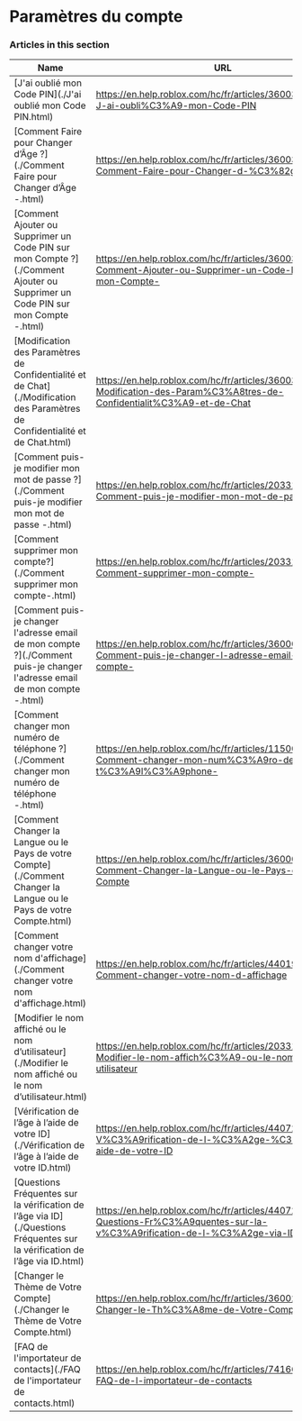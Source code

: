 # Paramètres du compte  
### Articles in this section
Name|URL
-|-
[J'ai oublié mon Code PIN](./J'ai oublié mon Code PIN.html) |https://en.help.roblox.com/hc/fr/articles/360031292471-J-ai-oubli%C3%A9-mon-Code-PIN
[Comment Faire pour Changer d’Âge ?](./Comment Faire pour Changer d’Âge -.html) |https://en.help.roblox.com/hc/fr/articles/360031323611-Comment-Faire-pour-Changer-d-%C3%82ge-
[Comment Ajouter ou Supprimer un Code PIN sur mon Compte ?](./Comment Ajouter ou Supprimer un Code PIN sur mon Compte -.html) |https://en.help.roblox.com/hc/fr/articles/360031680051-Comment-Ajouter-ou-Supprimer-un-Code-PIN-sur-mon-Compte-
[Modification des Paramètres de Confidentialité et de Chat](./Modification des Paramètres de Confidentialité et de Chat.html) |https://en.help.roblox.com/hc/fr/articles/360031751471-Modification-des-Param%C3%A8tres-de-Confidentialit%C3%A9-et-de-Chat
[Comment puis-je modifier mon mot de passe ?](./Comment puis-je modifier mon mot de passe -.html) |https://en.help.roblox.com/hc/fr/articles/203313100-Comment-puis-je-modifier-mon-mot-de-passe-
[Comment supprimer mon compte?](./Comment supprimer mon compte-.html) |https://en.help.roblox.com/hc/fr/articles/203313050-Comment-supprimer-mon-compte-
[Comment puis-je changer l'adresse email de mon compte ?](./Comment puis-je changer l'adresse email de mon compte -.html) |https://en.help.roblox.com/hc/fr/articles/360000229603-Comment-puis-je-changer-l-adresse-email-de-mon-compte-
[Comment changer mon numéro de téléphone ?](./Comment changer mon numéro de téléphone -.html) |https://en.help.roblox.com/hc/fr/articles/115004804623-Comment-changer-mon-num%C3%A9ro-de-t%C3%A9l%C3%A9phone-
[Comment Changer la Langue ou le Pays de votre Compte](./Comment Changer la Langue ou le Pays de votre Compte.html) |https://en.help.roblox.com/hc/fr/articles/360001216486-Comment-Changer-la-Langue-ou-le-Pays-de-votre-Compte
[Comment changer votre nom d'affichage](./Comment changer votre nom d'affichage.html) |https://en.help.roblox.com/hc/fr/articles/4401938870292-Comment-changer-votre-nom-d-affichage
[Modifier le nom affiché ou le nom d’utilisateur](./Modifier le nom affiché ou le nom d’utilisateur.html) |https://en.help.roblox.com/hc/fr/articles/203313130-Modifier-le-nom-affich%C3%A9-ou-le-nom-d-utilisateur
[Vérification de l’âge à l’aide de votre ID](./Vérification de l’âge à l’aide de votre ID.html) |https://en.help.roblox.com/hc/fr/articles/4407282410644-V%C3%A9rification-de-l-%C3%A2ge-%C3%A0-l-aide-de-votre-ID
[Questions Fréquentes sur la vérification de l’âge via ID](./Questions Fréquentes sur la vérification de l’âge via ID.html) |https://en.help.roblox.com/hc/fr/articles/4407276151188-Questions-Fr%C3%A9quentes-sur-la-v%C3%A9rification-de-l-%C3%A2ge-via-ID
[Changer le Thème de Votre Compte](./Changer le Thème de Votre Compte.html) |https://en.help.roblox.com/hc/fr/articles/360022922852-Changer-le-Th%C3%A8me-de-Votre-Compte
[FAQ de l'importateur de contacts](./FAQ de l'importateur de contacts.html) |https://en.help.roblox.com/hc/fr/articles/7416652004884-FAQ-de-l-importateur-de-contacts